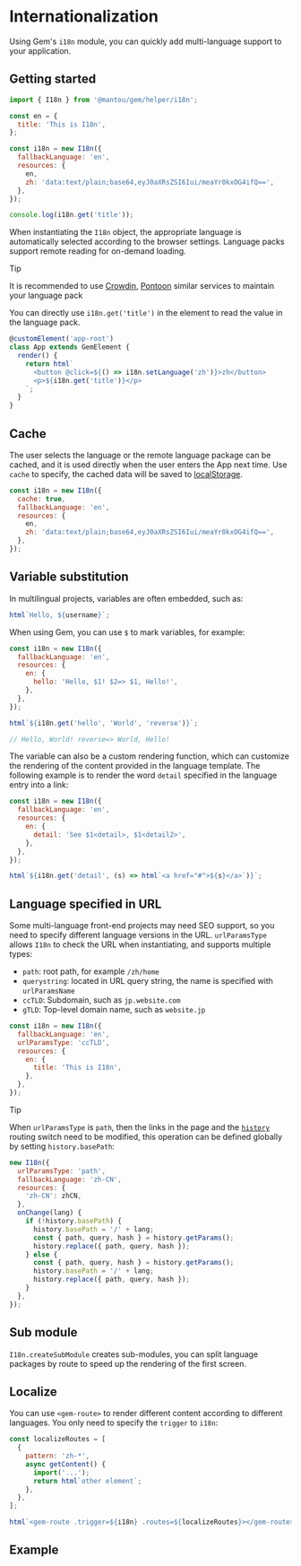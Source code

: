 # Internationalization

Using Gem's `i18n` module, you can quickly add multi-language support to your application.

## Getting started

```js
import { I18n } from '@mantou/gem/helper/i18n';

const en = {
  title: 'This is I18n',
};

const i18n = new I18n({
  fallbackLanguage: 'en',
  resources: {
    en,
    zh: 'data:text/plain;base64,eyJ0aXRsZSI6Iui/meaYr0kxOG4ifQ==',
  },
});

console.log(i18n.get('title'));
```

When instantiating the `I18n` object, the appropriate language is automatically selected according to the browser settings. Language packs support remote reading for on-demand loading.

> [!TIP]
> It is recommended to use [Crowdin](https://crowdin.com/), [Pontoon](https://github.com/mozilla/pontoon/) similar services to maintain your language pack

You can directly use `i18n.get('title')` in the element to read the value in the language pack.

```js
@customElement('app-root')
class App extends GemElement {
  render() {
    return html`
      <button @click=${() => i18n.setLanguage('zh')}>zh</button>
      <p>${i18n.get('title')}</p>
    `;
  }
}
```

## Cache

The user selects the language or the remote language package can be cached, and it is used directly when the user enters the App next time. Use `cache` to specify, the cached data will be saved to [localStorage](https://developer.mozilla.org/en-US/docs/Web/API/Window/localStorage).

```js 2
const i18n = new I18n({
  cache: true,
  fallbackLanguage: 'en',
  resources: {
    en,
    zh: 'data:text/plain;base64,eyJ0aXRsZSI6Iui/meaYr0kxOG4ifQ==',
  },
});
```

## Variable substitution

In multilingual projects, variables are often embedded, such as:

```js
html`Hello, ${username}`;
```

When using Gem, you can use `$` to mark variables, for example:

```js
const i18n = new I18n({
  fallbackLanguage: 'en',
  resources: {
    en: {
      hello: 'Hello, $1! $2=> $1, Hello!',
    },
  },
});

html`${i18n.get('hello', 'World', 'reverse')}`;

// Hello, World! reverse=> World, Hello!
```

The variable can also be a custom rendering function, which can customize the rendering of the content provided in the language template. The following example is to render the word `detail` specified in the language entry into a link:

```js
const i18n = new I18n({
  fallbackLanguage: 'en',
  resources: {
    en: {
      detail: 'See $1<detail>, $1<detail2>',
    },
  },
});

html`${i18n.get('detail', (s) => html`<a href="#">${s}</a>`)}`;
```

## Language specified in URL

Some multi-language front-end projects may need SEO support, so you need to specify different language versions in the URL. `urlParamsType` allows `I18n` to check the URL when instantiating, and supports multiple types:

- `path`: root path, for example `/zh/home`
- `querystring`: located in URL query string, the name is specified with `urlParamsName`
- `ccTLD`: Subdomain, such as `jp.website.com`
- `gTLD`: Top-level domain name, such as `website.jp`

```js
const i18n = new I18n({
  fallbackLanguage: 'en',
  urlParamsType: 'ccTLD',
  resources: {
    en: {
      title: 'This is I18n',
    },
  },
});
```

> [!TIP]
> When `urlParamsType` is `path`, then the links in the page and the [`history`](../../003-api/004-history.md) routing switch need to be modified,
> this operation can be defined globally by setting `history.basePath`:
>
> ```js
> new I18n({
>   urlParamsType: 'path',
>   fallbackLanguage: 'zh-CN',
>   resources: {
>     'zh-CN': zhCN,
>   },
>   onChange(lang) {
>     if (!history.basePath) {
>       history.basePath = '/' + lang;
>       const { path, query, hash } = history.getParams();
>       history.replace({ path, query, hash });
>     } else {
>       const { path, query, hash } = history.getParams();
>       history.basePath = '/' + lang;
>       history.replace({ path, query, hash });
>     }
>   },
> });
> ```

## Sub module

`I18n.createSubModule` creates sub-modules, you can split language packages by route to speed up the rendering of the first screen.

## Localize

You can use `<gem-route>` to render different content according to different languages. You only need to specify the `trigger` to `i18n`:

```js
const localizeRoutes = [
  {
    pattern: 'zh-*',
    async getContent() {
      import('...');
      return html`other element`;
    },
  },
];

html`<gem-route .trigger=${i18n} .routes=${localizeRoutes}></gem-route>`;
```

## Example

<gbp-raw src="https://raw.githubusercontent.com/mantou132/gem/master/packages/gem-examples/src/i18n/index.ts"></gbp-raw>
